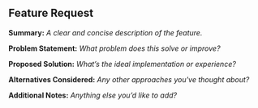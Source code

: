 ## Feature Request

**Summary:**
_A clear and concise description of the feature._

**Problem Statement:**
_What problem does this solve or improve?_

**Proposed Solution:**
_What’s the ideal implementation or experience?_

**Alternatives Considered:**
_Any other approaches you've thought about?_

**Additional Notes:**
_Anything else you’d like to add?_
